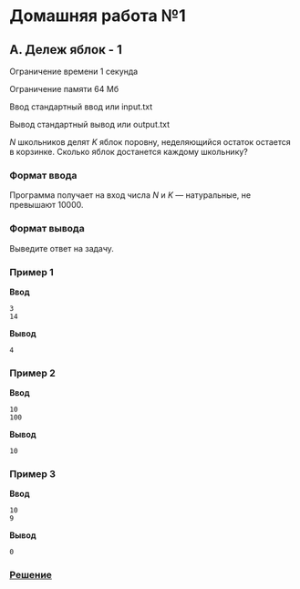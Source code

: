# Домашняя работа №1

## A. Дележ яблок - 1
  Ограничение времени	1 секунда

  Ограничение памяти	64 Мб

  Ввод	стандартный ввод или input.txt

  Вывод	стандартный вывод или output.txt

  _N_ школьников делят _K_ яблок поровну, неделяющийся остаток остается в корзинке. Сколько яблок достанется каждому школьнику?

### Формат ввода
Программа получает на вход числа 
_N_ и _K_ — натуральные, не превышают 10000.

### Формат вывода
Выведите ответ на задачу.

### Пример 1
**Ввод**
```
3
14
```

**Вывод**
```
4
```

### Пример 2
**Ввод**
```
10
100
```

**Вывод**
```
10
```

### Пример 3
**Ввод**
```
10
9
```

**Вывод**
```
0
```

### [Решение](hw1_A.py)
